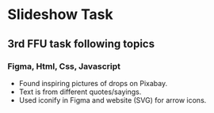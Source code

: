 # Slideshow Task
## 3rd FFU task following topics

### Figma, Html, Css, Javascript

* Found inspiring pictures of drops on Pixabay.
* Text is from different quotes/sayings.
* Used iconify in Figma and website (SVG) for arrow icons.
  

